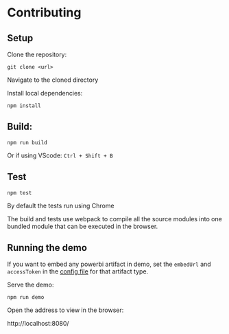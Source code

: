 # Contributing

## Setup

Clone the repository:
```
git clone <url>
```

Navigate to the cloned directory

Install local dependencies:
```
npm install
```

## Build:
```
npm run build
```
Or if using VScode: `Ctrl + Shift + B`

## Test
```
npm test
```
By default the tests run using Chrome

The build and tests use webpack to compile all the source modules into one bundled module that can be executed in the browser.

## Running the demo

If you want to embed any powerbi artifact in demo, set the `embedUrl` and `accessToken` in the [config file](demo\config.ts) for that artifact type.

Serve the demo:
```
npm run demo
```

Open the address to view in the browser:

http://localhost:8080/

